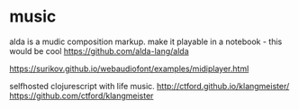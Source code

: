 # music

alda is a mudic composition markup.
make it playable in a notebook - this would be cool
https://github.com/alda-lang/alda



https://surikov.github.io/webaudiofont/examples/midiplayer.html

selfhosted clojurescript with life music.
http://ctford.github.io/klangmeister/
https://github.com/ctford/klangmeister
